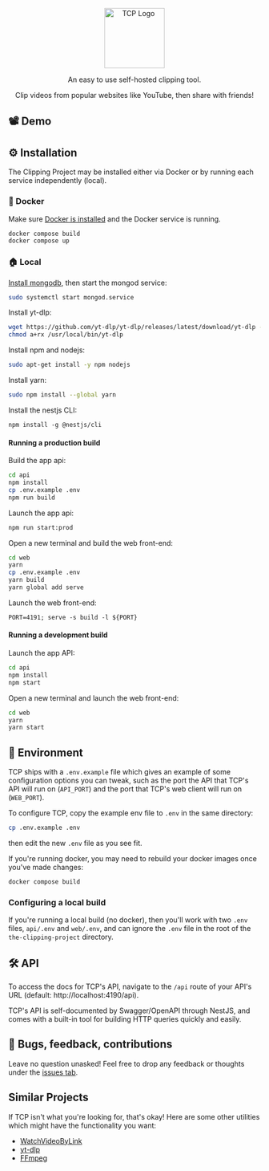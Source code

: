 <p align="center">
  <img src="https://openclipart.org/image/800px/249421" width="120" alt="TCP Logo" />
</p>
<p align="center">An easy to use self-hosted clipping tool.</p>
<p align="center">Clip videos from popular websites like YouTube, then share with friends!</p>

## 📽️ Demo

## ⚙️ Installation
The Clipping Project may be installed either via Docker or by running each service independently (local).
### 🐋 Docker
Make sure [Docker is installed](https://docs.docker.com/get-docker/) and the Docker service is running.
```bash
docker compose build
docker compose up
```
### 🏠 Local
[Install mongodb](https://www.mongodb.com/docs/manual/administration/install-community/), then start the mongod service:
```bash
sudo systemctl start mongod.service
```

Install yt-dlp:
```bash
wget https://github.com/yt-dlp/yt-dlp/releases/latest/download/yt-dlp -O /usr/local/bin/yt-dlp
chmod a+rx /usr/local/bin/yt-dlp
```

Install npm and nodejs:
```bash
sudo apt-get install -y npm nodejs
```

Install yarn:
```bash
sudo npm install --global yarn
```

Install the nestjs CLI:
```
npm install -g @nestjs/cli
```
#### Running a production build
Build the app api:
```bash
cd api
npm install
cp .env.example .env
npm run build
```
Launch the app api:
```bash
npm run start:prod
```

Open a new terminal and build the web front-end:
```bash
cd web
yarn
cp .env.example .env
yarn build
yarn global add serve
```

Launch the web front-end:
```
PORT=4191; serve -s build -l ${PORT}
```
#### Running a development build
Launch the app API:
```bash
cd api
npm install
npm start
```
Open a new terminal and launch the web front-end:
```bash
cd web
yarn
yarn start
```

## 🌲 Environment
TCP ships with a `.env.example` file which gives an example of some configuration options you can tweak, such as the port the API that TCP's API will run on (`API_PORT`) and the port that TCP's web client will run on (`WEB_PORT`).

To configure TCP, copy the example env file to `.env` in the same directory:
```bash
cp .env.example .env
```
then edit the new `.env` file as you see fit.

If you're running docker, you may need to rebuild your docker images once you've made changes:
```bash
docker compose build
```

### Configuring a local build
If you're running a local build (no docker), then you'll work with two `.env` files, `api/.env` and `web/.env`, and can ignore the `.env` file in the root of the `the-clipping-project` directory.


## 🛠️ API
To access the docs for TCP's API, navigate to the `/api` route of your API's URL (default: http://localhost:4190/api).

TCP's API is self-documented by Swagger/OpenAPI through NestJS, and comes with a built-in tool for building HTTP queries quickly and easily.

## 🐛 Bugs, feedback, contributions
Leave no question unasked! Feel free to drop any feedback or thoughts under the [issues tab](https://github.com/christophergeiger3/the-clipping-project/issues).

## Similar Projects
If TCP isn't what you're looking for, that's okay!
Here are some other utilities which might have the functionality you want:

- [WatchVideoByLink](https://github.com/MohamedBakoush/WatchVideoByLink)
- [yt-dlp](https://github.com/yt-dlp/yt-dlp)
- [FFmpeg](https://github.com/FFmpeg/FFmpeg)
